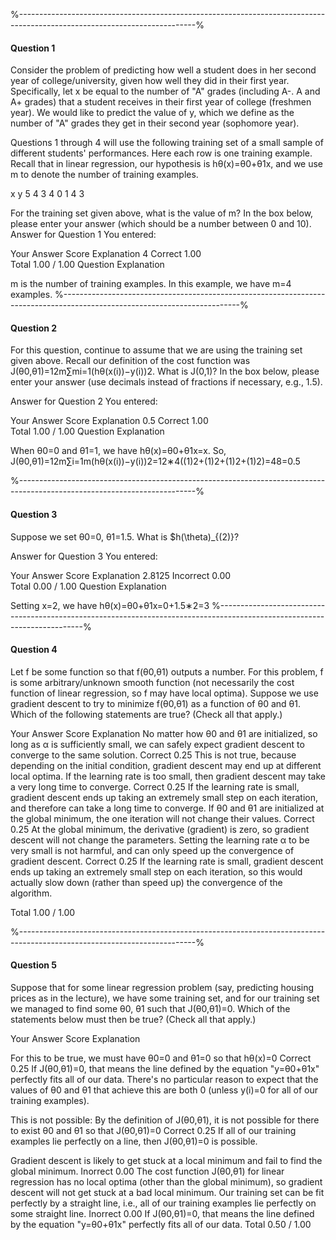 %--------------------------------------------------------------------------------------------------------------------------%
#### Question 1
Consider the problem of predicting how well a student does in her second year of college/university, given how well they did in their first year. Specifically, let x be equal to the number of "A" grades (including A-. A and A+ grades) that a student receives in their first year of college (freshmen year). We would like to predict the value of y, which we define as the number of "A" grades they get in their second year (sophomore year). 

Questions 1 through 4 will use the following training set of a small sample of different students' performances. Here each row is one training example. Recall that in linear regression, our hypothesis is hθ(x)=θ0+θ1x, and we use m to denote the number of training examples.

x	y
5	4
3	4
0	1
4	3

For the training set given above, what is the value of m? In the box below, please enter your answer (which should be a number between 0 and 10).
Answer for Question 1
You entered:

Your Answer		Score	Explanation
4	Correct	1.00	
Total		1.00 / 1.00	
Question Explanation

m is the number of training examples. In this example, we have m=4 examples.
%--------------------------------------------------------------------------------------------------------------------------%

#### Question 2
For this question, continue to assume that we are using the training set given above. Recall our definition of the cost function was J(θ0,θ1)=12m∑mi=1(hθ(x(i))−y(i))2. What is J(0,1)? In the box below, please enter your answer (use decimals instead of fractions if necessary, e.g., 1.5).

Answer for Question 2
You entered:

Your Answer		Score	Explanation
0.5	Correct	1.00	
Total		1.00 / 1.00	
Question Explanation

When θ0=0 and θ1=1, we have hθ(x)=θ0+θ1x=x. So, J(θ0,θ1)=12m∑i=1m(hθ(x(i))−y(i))2=12∗4((1)2+(1)2+(1)2+(1)2)=48=0.5

%--------------------------------------------------------------------------------------------------------------------------%
#### Question 3
Suppose we set θ0=0, θ1=1.5. What is $h(\theta)_{(2)}?

Answer for Question 3
You entered:

Your Answer		Score	Explanation
2.8125	Incorrect	0.00	
Total		0.00 / 1.00	
Question Explanation

Setting x=2, we have hθ(x)=θ0+θ1x=0+1.5∗2=3
%--------------------------------------------------------------------------------------------------------------------------%
#### Question 4
Let f be some function so that f(θ0,θ1) outputs a number. For this problem, f is some arbitrary/unknown smooth function (not necessarily the cost function of linear regression, so f may have local optima). Suppose we use gradient descent to try to minimize f(θ0,θ1) as a function of θ0 and θ1. Which of the following statements are true? (Check all that apply.)

Your Answer		Score	Explanation
No matter how θ0 and θ1 are initialized, so long as α is sufficiently small, we can safely expect gradient descent to converge to the same solution.	Correct	0.25	This is not true, because depending on the initial condition, gradient descent may end up at different local optima.
If the learning rate is too small, then gradient descent may take a very long time to converge.	Correct	0.25	If the learning rate is small, gradient descent ends up taking an extremely small step on each iteration, and therefore can take a long time to converge.
If θ0 and θ1 are initialized at the global minimum, the one iteration will not change their values.	Correct	0.25	At the global minimum, the derivative (gradient) is zero, so gradient descent will not change the parameters.
Setting the learning rate α to be very small is not harmful, and can only speed up the convergence of gradient descent.	Correct	0.25	If the learning rate is small, gradient descent ends up taking an extremely small step on each iteration, so this would actually slow down (rather than speed up) the convergence of the algorithm.

Total		1.00 / 1.00	

%--------------------------------------------------------------------------------------------------------------------------%
#### Question 5
Suppose that for some linear regression problem (say, predicting housing prices as in the lecture), we have some training set, and for our training set we managed to find some θ0, θ1 such that J(θ0,θ1)=0. Which of the statements below must then be true? (Check all that apply.)

Your Answer		Score	Explanation

For this to be true, we must have θ0=0 and θ1=0 so that hθ(x)=0	Correct	0.25	If J(θ0,θ1)=0, that means the line defined by the equation "y=θ0+θ1x" perfectly fits all of our data. There's no particular reason to expect that the values of θ0 and θ1 that achieve this are both 0 (unless y(i)=0 for all of our training examples).

This is not possible: By the definition of J(θ0,θ1), it is not possible for there to exist θ0 and θ1 so that J(θ0,θ1)=0	Correct	0.25	If all of our training examples lie perfectly on a line, then J(θ0,θ1)=0 is possible.

Gradient descent is likely to get stuck at a local minimum and fail to find the global minimum.	Inorrect	0.00	The cost function J(θ0,θ1) for linear regression has no local optima (other than the global minimum), so gradient descent will not get stuck at a bad local minimum.
Our training set can be fit perfectly by a straight line, i.e., all of our training examples lie perfectly on some straight line.	Inorrect	0.00	If J(θ0,θ1)=0, that means the line defined by the equation "y=θ0+θ1x" perfectly fits all of our data.
Total		0.50 / 1.00	
